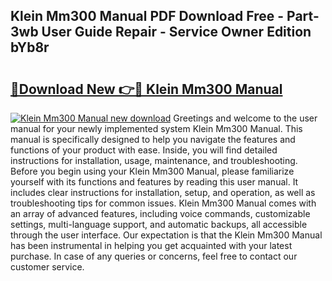 ## Klein Mm300 Manual PDF Download Free - Part-3wb User Guide Repair - Service Owner Edition bYb8r

# <h2><a href="http://bc40026.oget.top/?id=Klein+Mm300+Manual">🔗Download New 👉🔴 Klein Mm300 Manual</a></h2>

[![Klein Mm300 Manual new download](https://i.imgur.com/5g1atiW.png)](http://bc40026.oget.top/?id=Klein+Mm300+Manual)
Greetings and welcome to the user manual for your newly implemented system Klein Mm300 Manual. This manual is specifically designed to help you navigate the features and functions of your product with ease. Inside, you will find detailed instructions for installation, usage, maintenance, and troubleshooting. Before you begin using your Klein Mm300 Manual, please familiarize yourself with its functions and features by reading this user manual. It includes clear instructions for installation, setup, and operation, as well as troubleshooting tips for common issues. Klein Mm300 Manual comes with an array of advanced features, including voice commands, customizable settings, multi-language support, and automatic backups, all accessible through the user interface. Our expectation is that the Klein Mm300 Manual has been instrumental in helping you get acquainted with your latest purchase. In case of any queries or concerns, feel free to contact our customer service.
